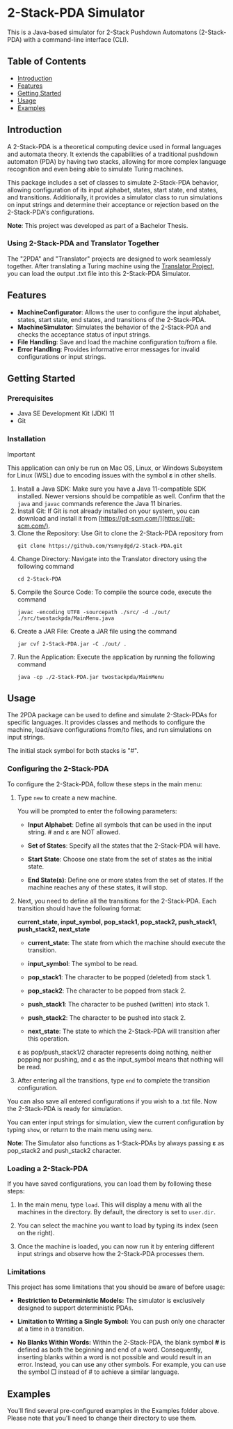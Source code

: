 # 2-Stack-PDA Simulator

This is a Java-based simulator for 2-Stack Pushdown Automatons (2-Stack-PDA) with a command-line interface (CLI).

## Table of Contents

- [Introduction](#introduction)
- [Features](#features)
- [Getting Started](#getting-started)
- [Usage](#usage)
- [Examples](#examples)

## Introduction

A 2-Stack-PDA is a theoretical computing device used in formal languages and automata theory. It extends the capabilities of a traditional pushdown automaton (PDA) by having two stacks, allowing for more complex language recognition and even being able to simulate Turing machines.

This package includes a set of classes to simulate 2-Stack-PDA behavior, allowing configuration of its input alphabet, states, start state, end states, and transitions. Additionally, it provides a simulator class to run simulations on input strings and determine their acceptance or rejection based on the 2-Stack-PDA's configurations.

**Note**: This project was developed as part of a Bachelor Thesis.

### Using 2-Stack-PDA and Translator Together

The "2PDA" and "Translator" projects are designed to work seamlessly together. After translating a Turing machine using the [Translator Project](https://github.com/Ysmnydgd/Translator), you can load the output .txt file into this 2-Stack-PDA Simulator.

## Features

- **MachineConfigurator**: Allows the user to configure the input alphabet, states, start state, end states, and transitions of the 2-Stack-PDA.
- **MachineSimulator**: Simulates the behavior of the 2-Stack-PDA and checks the acceptance status of input strings.
- **File Handling**: Save and load the machine configuration to/from a file.
- **Error Handling**: Provides informative error messages for invalid configurations or input strings.

## Getting Started

### Prerequisites

- Java SE Development Kit (JDK) 11
- Git

### Installation
> [!IMPORTANT]  
> This application can only be run on Mac OS, Linux, or Windows Subsystem for Linux (WSL) due to encoding issues with the symbol **ε** in other shells.

1. Install a Java SDK: Make sure you have a Java 11-compatible SDK installed. Newer versions should be compatible as well. Confirm that the ```java``` and ```javac``` commands reference the Java 11 binaries.
2. Install Git: If Git is not already installed on your system, you can download and install it from [https://git-scm.com/](https://git-scm.com/).
3. Clone the Repository: Use Git to clone the 2-Stack-PDA repository from
   ```
   git clone https://github.com/Ysmnydgd/2-Stack-PDA.git
   ```
4. Change Directory: Navigate into the Translator directory using the following command
   ```
   cd 2-Stack-PDA
   ```
5. Compile the Source Code: To compile the source code, execute the command
   ```
   javac -encoding UTF8 -sourcepath ./src/ -d ./out/ ./src/twostackpda/MainMenu.java
   ```
6. Create a JAR File: Create a JAR file using the command
   ```
   jar cvf 2-Stack-PDA.jar -C ./out/ .
   ```
7. Run the Application: Execute the application by running the following command
   ```
   java -cp ./2-Stack-PDA.jar twostackpda/MainMenu
   ```

## Usage
The 2PDA package can be used to define and simulate 2-Stack-PDAs for specific languages. It provides classes and methods to configure the machine, load/save configurations from/to files, and run simulations on input strings.

The initial stack symbol for both stacks is "#". 

### Configuring the 2-Stack-PDA

To configure the 2-Stack-PDA, follow these steps in the main menu:

1. Type `new` to create a new machine.
   
   You will be prompted to enter the following parameters:

   - **Input Alphabet**: Define all symbols that can be used in the input string. # and ε are NOT allowed.

   - **Set of States**: Specify all the states that the 2-Stack-PDA will have.

   - **Start State**: Choose one state from the set of states as the initial state.

   - **End State(s)**: Define one or more states from the set of states. If the machine reaches any of these states, it will stop.

2. Next, you need to define all the transitions for the 2-Stack-PDA. Each transition should have the following format:

   **current_state, input_symbol, pop_stack1, pop_stack2, push_stack1, push_stack2, next_state**

   - **current_state**: The state from which the machine should execute the transition.

   - **input_symbol**: The symbol to be read.

   - **pop_stack1**: The character to be popped (deleted) from stack 1.

   - **pop_stack2**: The character to be popped from stack 2.

   - **push_stack1**: The character to be pushed (written) into stack 1.

   - **push_stack2**: The character to be pushed into stack 2.

   - **next_state**: The state to which the 2-Stack-PDA will transition after this operation.
  
   ε as pop/push_stack1/2 character represents doing nothing, neither popping nor pushing, and ε as the input_symbol means that nothing will be read.

3. After entering all the transitions, type `end` to complete the transition configuration.

You can also save all entered configurations if you wish to a .txt file. Now the 2-Stack-PDA is ready for simulation.

You can enter input strings for simulation, view the current configuration by typing `show`, or return to the main menu using `menu`.

**Note**: The Simulator also functions as 1-Stack-PDAs by always passing **ε** as pop_stack2 and push_stack2 character.

### Loading a 2-Stack-PDA

If you have saved configurations, you can load them by following these steps:

1. In the main menu, type `load`. This will display a menu with all the machines in the directory. By default, the directory is set to `user.dir`.

2. You can select the machine you want to load by typing its index (seen on the right).
   
3. Once the machine is loaded, you can now run it by entering different input strings and observe how the 2-Stack-PDA processes them.
   

### Limitations

This project has some limitations that you should be aware of before usage:

- **Restriction to Deterministic Models:** The simulator is exclusively designed to support deterministic PDAs.

- **Limitation to Writing a Single Symbol:** You can push only one character at a time in a transition.

- **No Blanks Within Words:** Within the 2-Stack-PDA, the blank symbol **#** is defined as both the beginning and end of a word. Consequently, inserting blanks within a word is not possible and would result in an error. Instead, you can use any other symbols. For example, you can use the symbol □ instead of # to achieve a similar language.


## Examples

You'll find several pre-configured examples in the Examples folder above.
Please note that you'll need to change their directory to use them.
